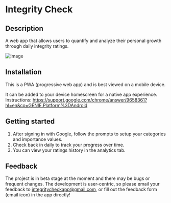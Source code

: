 # Integrity Check

## Description
A web app that allows users to quantify and analyze their personal growth through daily integrity ratings. 

![image](https://github.com/gavacq/integrity-check/assets/8844891/70c88c8b-23e5-4c4b-9446-a02fddd110b3)


## Installation
This is a PWA (progressive web app) and is best viewed on a mobile device.

It can be added to your device homescreen for a native app experience. Instructions: https://support.google.com/chrome/answer/9658361?hl=en&co=GENIE.Platform%3DAndroid 

## Getting started
1. After signing in with Google, follow the prompts to setup your categories and importance values.
2. Check back in daily to track your progress over time.
3. You can view your ratings history in the analytics tab.

## Feedback
The project is in beta stage at the moment and there may be bugs or frequent changes.
The development is user-centric, so please email your feedback to integritycheckapp@gmail.com, or fill out the feedback form (email icon) in the app directly!
